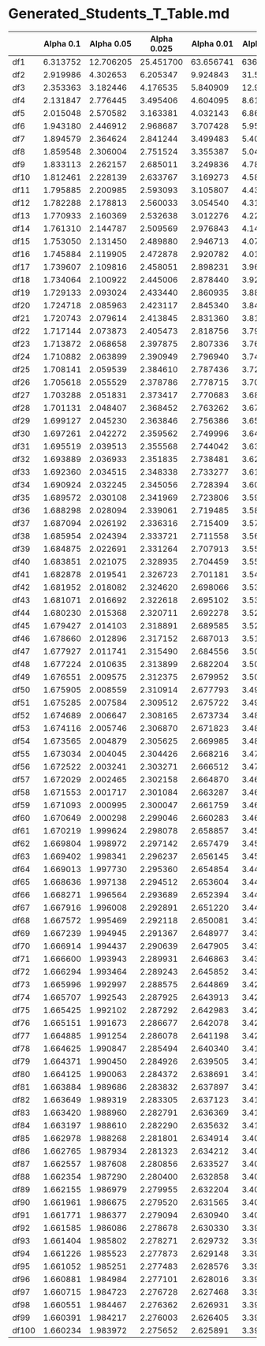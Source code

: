 # Generated_Students_T_Table.md

|  | Alpha 0.1 | Alpha 0.05 | Alpha 0.025 | Alpha 0.01 | Alpha 0.001 |
| --- | --- | --- | --- | --- | --- |
| df1 | 6.313752 | 12.706205 | 25.451700 | 63.656741 | 636.619249 |
| df2 | 2.919986 | 4.302653 | 6.205347 | 9.924843 | 31.599055 |
| df3 | 2.353363 | 3.182446 | 4.176535 | 5.840909 | 12.923979 |
| df4 | 2.131847 | 2.776445 | 3.495406 | 4.604095 | 8.610302 |
| df5 | 2.015048 | 2.570582 | 3.163381 | 4.032143 | 6.868827 |
| df6 | 1.943180 | 2.446912 | 2.968687 | 3.707428 | 5.958816 |
| df7 | 1.894579 | 2.364624 | 2.841244 | 3.499483 | 5.407883 |
| df8 | 1.859548 | 2.306004 | 2.751524 | 3.355387 | 5.041305 |
| df9 | 1.833113 | 2.262157 | 2.685011 | 3.249836 | 4.780913 |
| df10 | 1.812461 | 2.228139 | 2.633767 | 3.169273 | 4.586894 |
| df11 | 1.795885 | 2.200985 | 2.593093 | 3.105807 | 4.436979 |
| df12 | 1.782288 | 2.178813 | 2.560033 | 3.054540 | 4.317791 |
| df13 | 1.770933 | 2.160369 | 2.532638 | 3.012276 | 4.220832 |
| df14 | 1.761310 | 2.144787 | 2.509569 | 2.976843 | 4.140454 |
| df15 | 1.753050 | 2.131450 | 2.489880 | 2.946713 | 4.072765 |
| df16 | 1.745884 | 2.119905 | 2.472878 | 2.920782 | 4.014996 |
| df17 | 1.739607 | 2.109816 | 2.458051 | 2.898231 | 3.965126 |
| df18 | 1.734064 | 2.100922 | 2.445006 | 2.878440 | 3.921646 |
| df19 | 1.729133 | 2.093024 | 2.433440 | 2.860935 | 3.883406 |
| df20 | 1.724718 | 2.085963 | 2.423117 | 2.845340 | 3.849516 |
| df21 | 1.720743 | 2.079614 | 2.413845 | 2.831360 | 3.819277 |
| df22 | 1.717144 | 2.073873 | 2.405473 | 2.818756 | 3.792131 |
| df23 | 1.713872 | 2.068658 | 2.397875 | 2.807336 | 3.767627 |
| df24 | 1.710882 | 2.063899 | 2.390949 | 2.796940 | 3.745399 |
| df25 | 1.708141 | 2.059539 | 2.384610 | 2.787436 | 3.725144 |
| df26 | 1.705618 | 2.055529 | 2.378786 | 2.778715 | 3.706612 |
| df27 | 1.703288 | 2.051831 | 2.373417 | 2.770683 | 3.689592 |
| df28 | 1.701131 | 2.048407 | 2.368452 | 2.763262 | 3.673906 |
| df29 | 1.699127 | 2.045230 | 2.363846 | 2.756386 | 3.659405 |
| df30 | 1.697261 | 2.042272 | 2.359562 | 2.749996 | 3.645959 |
| df31 | 1.695519 | 2.039513 | 2.355568 | 2.744042 | 3.633456 |
| df32 | 1.693889 | 2.036933 | 2.351835 | 2.738481 | 3.621802 |
| df33 | 1.692360 | 2.034515 | 2.348338 | 2.733277 | 3.610913 |
| df34 | 1.690924 | 2.032245 | 2.345056 | 2.728394 | 3.600716 |
| df35 | 1.689572 | 2.030108 | 2.341969 | 2.723806 | 3.591147 |
| df36 | 1.688298 | 2.028094 | 2.339061 | 2.719485 | 3.582150 |
| df37 | 1.687094 | 2.026192 | 2.336316 | 2.715409 | 3.573675 |
| df38 | 1.685954 | 2.024394 | 2.333721 | 2.711558 | 3.565678 |
| df39 | 1.684875 | 2.022691 | 2.331264 | 2.707913 | 3.558120 |
| df40 | 1.683851 | 2.021075 | 2.328935 | 2.704459 | 3.550966 |
| df41 | 1.682878 | 2.019541 | 2.326723 | 2.701181 | 3.544184 |
| df42 | 1.681952 | 2.018082 | 2.324620 | 2.698066 | 3.537745 |
| df43 | 1.681071 | 2.016692 | 2.322618 | 2.695102 | 3.531626 |
| df44 | 1.680230 | 2.015368 | 2.320711 | 2.692278 | 3.525801 |
| df45 | 1.679427 | 2.014103 | 2.318891 | 2.689585 | 3.520251 |
| df46 | 1.678660 | 2.012896 | 2.317152 | 2.687013 | 3.514957 |
| df47 | 1.677927 | 2.011741 | 2.315490 | 2.684556 | 3.509901 |
| df48 | 1.677224 | 2.010635 | 2.313899 | 2.682204 | 3.505068 |
| df49 | 1.676551 | 2.009575 | 2.312375 | 2.679952 | 3.500443 |
| df50 | 1.675905 | 2.008559 | 2.310914 | 2.677793 | 3.496013 |
| df51 | 1.675285 | 2.007584 | 2.309512 | 2.675722 | 3.491766 |
| df52 | 1.674689 | 2.006647 | 2.308165 | 2.673734 | 3.487691 |
| df53 | 1.674116 | 2.005746 | 2.306870 | 2.671823 | 3.483777 |
| df54 | 1.673565 | 2.004879 | 2.305625 | 2.669985 | 3.480016 |
| df55 | 1.673034 | 2.004045 | 2.304426 | 2.668216 | 3.476398 |
| df56 | 1.672522 | 2.003241 | 2.303271 | 2.666512 | 3.472916 |
| df57 | 1.672029 | 2.002465 | 2.302158 | 2.664870 | 3.469562 |
| df58 | 1.671553 | 2.001717 | 2.301084 | 2.663287 | 3.466329 |
| df59 | 1.671093 | 2.000995 | 2.300047 | 2.661759 | 3.463210 |
| df60 | 1.670649 | 2.000298 | 2.299046 | 2.660283 | 3.460200 |
| df61 | 1.670219 | 1.999624 | 2.298078 | 2.658857 | 3.457294 |
| df62 | 1.669804 | 1.998972 | 2.297142 | 2.657479 | 3.454485 |
| df63 | 1.669402 | 1.998341 | 2.296237 | 2.656145 | 3.451769 |
| df64 | 1.669013 | 1.997730 | 2.295360 | 2.654854 | 3.449142 |
| df65 | 1.668636 | 1.997138 | 2.294512 | 2.653604 | 3.446598 |
| df66 | 1.668271 | 1.996564 | 2.293689 | 2.652394 | 3.444135 |
| df67 | 1.667916 | 1.996008 | 2.292891 | 2.651220 | 3.441749 |
| df68 | 1.667572 | 1.995469 | 2.292118 | 2.650081 | 3.439435 |
| df69 | 1.667239 | 1.994945 | 2.291367 | 2.648977 | 3.437192 |
| df70 | 1.666914 | 1.994437 | 2.290639 | 2.647905 | 3.435015 |
| df71 | 1.666600 | 1.993943 | 2.289931 | 2.646863 | 3.432901 |
| df72 | 1.666294 | 1.993464 | 2.289243 | 2.645852 | 3.430848 |
| df73 | 1.665996 | 1.992997 | 2.288575 | 2.644869 | 3.428854 |
| df74 | 1.665707 | 1.992543 | 2.287925 | 2.643913 | 3.426916 |
| df75 | 1.665425 | 1.992102 | 2.287292 | 2.642983 | 3.425031 |
| df76 | 1.665151 | 1.991673 | 2.286677 | 2.642078 | 3.423197 |
| df77 | 1.664885 | 1.991254 | 2.286078 | 2.641198 | 3.421413 |
| df78 | 1.664625 | 1.990847 | 2.285494 | 2.640340 | 3.419676 |
| df79 | 1.664371 | 1.990450 | 2.284926 | 2.639505 | 3.417985 |
| df80 | 1.664125 | 1.990063 | 2.284372 | 2.638691 | 3.416337 |
| df81 | 1.663884 | 1.989686 | 2.283832 | 2.637897 | 3.414732 |
| df82 | 1.663649 | 1.989319 | 2.283305 | 2.637123 | 3.413167 |
| df83 | 1.663420 | 1.988960 | 2.282791 | 2.636369 | 3.411641 |
| df84 | 1.663197 | 1.988610 | 2.282290 | 2.635632 | 3.410152 |
| df85 | 1.662978 | 1.988268 | 2.281801 | 2.634914 | 3.408699 |
| df86 | 1.662765 | 1.987934 | 2.281323 | 2.634212 | 3.407282 |
| df87 | 1.662557 | 1.987608 | 2.280856 | 2.633527 | 3.405897 |
| df88 | 1.662354 | 1.987290 | 2.280400 | 2.632858 | 3.404546 |
| df89 | 1.662155 | 1.986979 | 2.279955 | 2.632204 | 3.403225 |
| df90 | 1.661961 | 1.986675 | 2.279520 | 2.631565 | 3.401935 |
| df91 | 1.661771 | 1.986377 | 2.279094 | 2.630940 | 3.400674 |
| df92 | 1.661585 | 1.986086 | 2.278678 | 2.630330 | 3.399442 |
| df93 | 1.661404 | 1.985802 | 2.278271 | 2.629732 | 3.398236 |
| df94 | 1.661226 | 1.985523 | 2.277873 | 2.629148 | 3.397057 |
| df95 | 1.661052 | 1.985251 | 2.277483 | 2.628576 | 3.395904 |
| df96 | 1.660881 | 1.984984 | 2.277101 | 2.628016 | 3.394775 |
| df97 | 1.660715 | 1.984723 | 2.276728 | 2.627468 | 3.393670 |
| df98 | 1.660551 | 1.984467 | 2.276362 | 2.626931 | 3.392588 |
| df99 | 1.660391 | 1.984217 | 2.276003 | 2.626405 | 3.391529 |
| df100 | 1.660234 | 1.983972 | 2.275652 | 2.625891 | 3.390491 |

